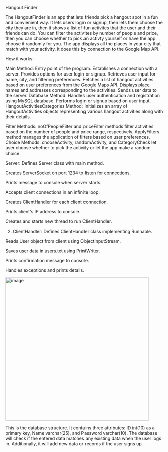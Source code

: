 Hangout Finder

The HangoutFinder is an app that lets friends pick a hangout spot in a fun and convienient way. It lets users login or signup, then lets them choose the city they are in, then it shows a list of fun activites that the user and their friends can do. You can filter the activites by number of people and price, then you can choose whether to pick an activty yourself or have the app choose it randomly for you. The app displays all the places in your city that match with your activity, it does this by connection to the Google Map API.

How it works:

Main Method:
Entry point of the program.
Establishes a connection with a server.
Provides options for user login or signup.
Retrieves user input for name, city, and filtering preferences.
Fetches a list of hangout activities based on user preferences from the Google Maps API.
Displays place names and addresses corresponding to the activities.
Sends user data to the server.
Database Method:
Handles user authentication and registration using MySQL database.
Performs login or signup based on user input.
HangoutActivitiesCategories Method:
Initializes an array of HangoutActivities objects representing various hangout activities along with their details.

Filter Methods:
noOfPeopleFilter and priceFilter methods filter activities based on the number of people and price range, respectively.
ApplyFilters method manages the application of filters based on user preferences.
Choice Methods:
chooseActivity, randomActivity, and CategoryCheck let user choose whether to pick the activity or let the app make a random choice.

Server: 
Defines Server class with main method.

Creates ServerSocket on port 1234 to listen for connections.

Prints message to console when server starts.

 Accepts client connections in an infinite loop.
 
 Creates ClientHandler for each client connection.
 
 Prints client's IP address to console.
 
Creates and starts new thread to run ClientHandler.

2. ClientHandler:
Defines ClientHandler class implementing Runnable.

Reads User object from client using ObjectInputStream.

Saves user data in users.txt using PrintWriter.

Prints confirmation message to console.

Handles exceptions and prints details.



<img width="456" alt="image" src="https://github.com/user-attachments/assets/f695de38-0649-442d-b70e-2f612790757e" />

This is the database structure. It contains three attributes: ID int(10) as a primary key, Name varchar(25), and Password varchar(10). The database will check if the entered data matches any existing data when the user logs in. Additionally, it will add new data or records if the user signs up.



